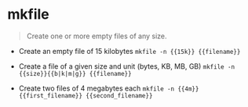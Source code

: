 # mkfile
> Create one or more empty files of any size.

- Create an empty file of 15 kilobytes
`mkfile -n {{15k}} {{filename}}`

- Create a file of a given size and unit (bytes, KB, MB, GB)
`mkfile -n {{size}}{{b|k|m|g}} {{filename}}`

- Create two files of 4 megabytes each
`mkfile -n {{4m}} {{first_filename}} {{second_filename}}`
